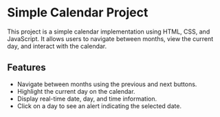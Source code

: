 # Simple Calendar Project

This project is a simple calendar implementation using HTML, CSS, and JavaScript. It allows users to navigate between months, view the current day, and interact with the calendar.

## Features

- Navigate between months using the previous and next buttons.
- Highlight the current day on the calendar.
- Display real-time date, day, and time information.
- Click on a day to see an alert indicating the selected date.

